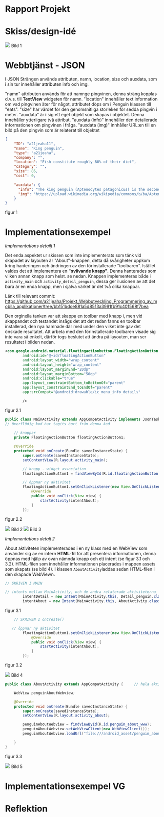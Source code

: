 
# Rapport Projekt

# Skiss/design-idé

![](skiss.jpg)
Bild 1

# Webbtjänst - JSON

I JSON Strängen används attributen, namn, location, size och auxdata, som i sin tur innehåller attributen info och img.

"namn" attributen används för att namnge pingvinen, denna sträng kopplas d.v.s. till __TextView__ widgeten för namn.
"location" innehåller text information om vad pingvinen äter för något, attributet döps om i Penguin klassen till "eats".
"size" har värdet för den genomsnitliga storleken för sedda pingvin i meter.
"auxdata" är i sig ett eget objekt som skapas i objektet. Denna innehåller ytterligare två attribut.
"auxdata (info)" innehåller den detalierade informationen om pingvinen i fråga.
"auxdata (img)" innhåller URL:en till en bild på den pingvin som är relaterat till objektet   

````JSON
{
    "ID": "a21jeaha11",
    "name": "King penguin",
    "type": "a21jeaha",
    "company": "",
    "location": "Fish constitute roughly 80% of their diet",
    "category": "",
    "size": 85,
    "cost": 0,
    
    "auxdata": {
      "info": "The king penguin (Aptenodytes patagonicus) is the second largest species of penguin, smaller, but somewhat similar in appearance to the emperor penguin. There are two subspecies: A. p. patagonicus and A. p. halli; patagonicus is found in the South Atlantic and halli in the South Indian Ocean (at the Kerguelen Islands, Crozet Island, Prince Edward Islands and Heard Island and McDonald Islands) and at Macquarie Island. King penguins mainly eat lanternfish, squid and krill. On foraging trips, king penguins repeatedly dive to over 100 metres (300 ft), and have been recorded at depths greater than 300 metres (1,000 ft). Predators of the king penguin include giant petrels, skuas, the snowy sheathbill, the leopard seal and the orca. King penguins breed on the Subantarctic islands at the northern reaches of Antarctica, South Georgia, and other temperate islands of the region. ",
      "img": "https://upload.wikimedia.org/wikipedia/commons/b/ba/Aptenodytes_patagonicus_-St_Andrews_Bay%2C_South_Georgia%2C_British_Overseas_Territories%2C_UK_-head-8_%281%29.jpg"
    }
}
````
figur 1

# Implementationsexempel

*Implementations detailj 1*

Det enda aspektet ur skissen som inte implementerats som tänk vid skapadet av layouten är "About"-knappen, detta då svårigheter uppkom kring hanteringen och ändringen av den förinstallerade "toolbaren". Istället valdes det att implementera en __"svävande knapp"__.
Denna hanterades som vilken annan knapp som helst. se nedan. Knappen implementeras både i `activity_main` och `activity_deteil_penguin`, dessa ger ilusionen av att det bara är en enda knapp, men i själva värket är det två olika knappar.

Länk till relevant commit: https://github.com/a21jeaha/Projekt_Webbutveckling_Programmering_av_mobila_applikationer/tree/bb151bdce881a5d8513a3991fb91c401568f7bea

Den orginella tanken var att skappa en toolbar med knapp i, men vid skappandet och testandet insågs det att det redan fanns en toolbar installerad, den nya hamnade där med under den vilket inte gav det önskade resultatet.
Att arbeta med den förinstallerade toolbaren visade sig inte vara så enkelt, därför togs beslutet att ändra på layouten, man ser resultatet i bilden nedan. 

```xml
<com.google.android.material.floatingactionbutton.FloatingActionButton
        android:id="@+id/floatingActionButton"
        android:layout_width="wrap_content"
        android:layout_height="wrap_content"
        android:layout_marginEnd="20dp"
        android:layout_marginBottom="50dp"
        android:clickable="true"
        app:layout_constraintBottom_toBottomOf="parent"
        app:layout_constraintEnd_toEndOf="parent"
        app:srcCompat="@android:drawable/ic_menu_info_details"

        />
``` 
figur 2.1

````java
public class MainActivity extends AppCompatActivity implements JsonTask.JsonTaskListener{
// överflödig kod har tagits bort från denna kod 
    
    // knappar
    private FloatingActionButton floatingActionButton1;

    @Override
    protected void onCreate(Bundle savedInstanceState) {
        super.onCreate(savedInstanceState);
        setContentView(R.layout.activity_main);

        // knapp - widget association
        floatingActionButton1 = findViewById(R.id.floatingActionButton);

        // öppnar ny aktivitet
        floatingActionButton1.setOnClickListener(new View.OnClickListener() {
            @Override
            public void onClick(View view) {
                startActivity(intentAbout);
            }
        });
````
figur 2.2

![](floatinactionbutton.jpg) Bild 2 ![](floating_action_button2.jpg) Bild 3

*Implementations detalj 2*

About aktiviteten implementerades i en ny klass med en WebView som använder sig av en intern __HTML-fil__ för att presentera informationen, denna öppnas med hjälp av ovan nämnda knapp och ett intent (se figur 3.1 och 3.2).
HTML-filen som innehåller informationen placerades i mappen assets som skapats (se bild 4). I klassen `AboutActivity`laddas sedan HTML-filen i den skapade WebViewn. 


```java
// SKRIVEN I MAIN

// intents mellan MainActivity, och de andra relaterade aktiviteterna
        intentDetail = new Intent(MainActivity.this, Detail_penguin.class );
        intentAbout = new Intent(MainActivity.this, AboutActivity.class);       <---  Denna intent
```
figur 3.1

```java
    // SKRIVEN I onCreate()

   // öppnar ny aktivitet
        floatingActionButton1.setOnClickListener(new View.OnClickListener() {
            @Override
            public void onClick(View view) {
                startActivity(intentAbout);
            }
        });
```
figur 3.2


![](assets_html.jpg) Bild 4

````java
public class AboutActivity extends AppCompatActivity {     // hela aktiviteten är en Webview som öppnar den intärna sidan "penguin_about.html"

    WebView penguinAboutWebview;                

    @Override
    protected void onCreate(Bundle savedInstanceState) {
        super.onCreate(savedInstanceState);
        setContentView(R.layout.activity_about);

        penguinAboutWebview = findViewById(R.id.penguin_about_www);
        penguinAboutWebview.setWebViewClient(new WebViewClient());
        penguinAboutWebview.loadUrl("file:///android_asset/penguin_about.html");

    }
}
````
figur 3.3

 ![](about_page.jpg) Bild 5

# Implementationsexempel VG
# Reflektion
